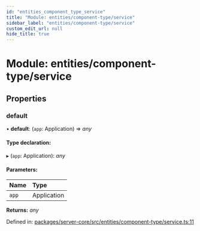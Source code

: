 ```yaml
---
id: "entities_component_type_service"
title: "Module: entities/component-type/service"
sidebar_label: "entities/component-type/service"
custom_edit_url: null
hide_title: true
---
```


# Module: entities/component-type/service

## Properties

### default

• **default**: (`app`: Application) => *any*

#### Type declaration:

▸ (`app`: Application): *any*

#### Parameters:

Name | Type |
:------ | :------ |
`app` | Application |

**Returns:** *any*

Defined in: [packages/server-core/src/entities/component-type/service.ts:11](https://github.com/xr3ngine/xr3ngine/blob/673ad6a5f/packages/server-core/src/entities/component-type/service.ts#L11)
